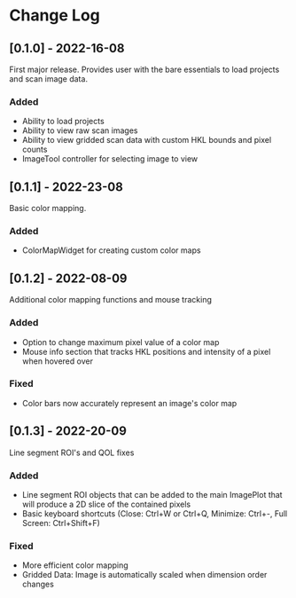 # Change Log

## [0.1.0] - 2022-16-08
First major release. Provides user with the bare essentials to load projects and scan image data.

### Added
- Ability to load projects
- Ability to view raw scan images
- Ability to view gridded scan data with custom HKL bounds and pixel counts
- ImageTool controller for selecting image to view

## [0.1.1] - 2022-23-08
Basic color mapping. 

### Added
- ColorMapWidget for creating custom color maps

## [0.1.2] - 2022-08-09
Additional color mapping functions and mouse tracking

### Added
- Option to change maximum pixel value of a color map
- Mouse info section that tracks HKL positions and intensity of a pixel when hovered over

### Fixed
- Color bars now accurately represent an image's color map

## [0.1.3] - 2022-20-09
Line segment ROI's and QOL fixes

### Added
- Line segment ROI objects that can be added to the main ImagePlot that will produce a 2D slice of the contained pixels
- Basic keyboard shortcuts (Close: Ctrl+W or Ctrl+Q, Minimize: Ctrl+-, Full Screen: Ctrl+Shift+F)

### Fixed
- More efficient color mapping
- Gridded Data: Image is automatically scaled when dimension order changes